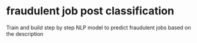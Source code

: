 # fraudulent job post classification
Train and build step by step NLP model to predict fraudulent jobs based on the description   

